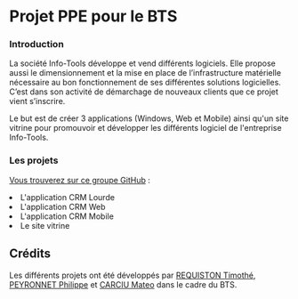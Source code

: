 # Projet PPE pour le BTS

<h3>Introduction</h3>

<p>La société Info-Tools développe et vend différents logiciels. Elle propose aussi le dimensionnement
et la mise en place de l’infrastructure matérielle nécessaire au bon fonctionnement de ses différentes
solutions logicielles. C’est dans son activité de démarchage de nouveaux clients que ce projet vient s’inscrire.</p>

<p>Le but est de créer 3 applications (Windows, Web et Mobile) ainsi qu'un site vitrine pour promouvoir et développer les différents logiciel de l'entreprise Info-Tools.

<h3>Les projets</h3>

<p><u>Vous trouverez sur ce groupe GitHub</u> :</p>
<li>L'application CRM Lourde</li>
<li>L'application CRM Web</li>
<li>L'application CRM Mobile</li>
<li>Le site vitrine</li>

<h2 id="credits">Crédits</h2>

<p>Les différents projets ont été développés par <a href="https://github.com/Str4ky">REQUISTON Timothé</a>,<br>
<a href="https://github.com/Goupil117">PEYRONNET Philippe</a> et <a href="https://github.com/mateocarciu">CARCIU Mateo</a> dans le cadre du BTS.</p>
